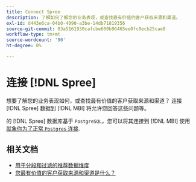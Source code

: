 ```yaml
---
title: Connect Spree
description: 了解如何了解您的业务表现，或查找最有价值的客户获取来源和渠道。
exl-id: d443e6ca-04b0-4090-a3be-14db71819356
source-git-commit: 03a5161930cafcbe600b96465ee0fc0ecb25cae8
workflow-type: tm+mt
source-wordcount: '90'
ht-degree: 0%

---
```


# 连接 [!DNL Spree]

想要了解您的业务表现如何，或查找最有价值的客户获取来源和渠道？ 连接 [!DNL Spree] 数据到 [!DNL MBI] 将允许您回答这些问题等。

的 [!DNL Spree] 数据库基于 `PostgreSQL`，您可以将其连接到 [!DNL MBI] 使用 [就象你为了正常 `Postgres` 连接](../integrations/postgresql.md).

## 相关文档

* [用于分段和过滤的推荐数据维度](../../../best-practices/segment-filter.md)
* [您最有价值的客户获取来源和渠道是什么？](../../analysis/most-value-source-channel.md)
